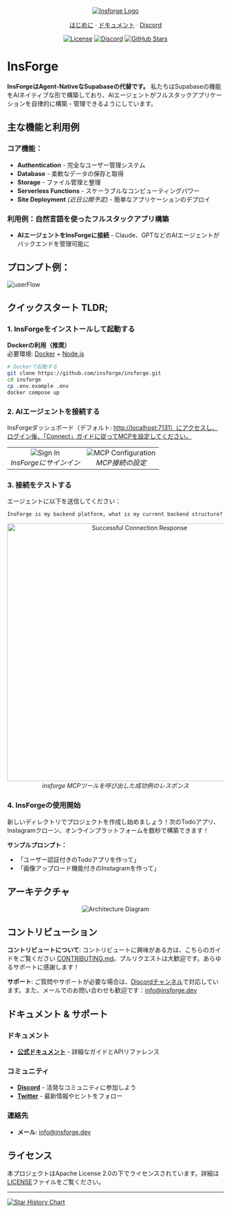 <div align="center">
  <a href="https://insforge.dev">
    <img src="../assets/banner.png" alt="Insforge Logo">
  </a>
 
</div>
<p align="center">
   <a href="#quickstart-tldr">はじめに</a> ·
   <a href="https://docs.insforge.dev/introduction">ドキュメント</a> ·
   <a href="https://discord.gg/MPxwj5xVvW">Discord</a>
</p>
<p align="center">
   <a href="https://opensource.org/licenses/Apache-2.0"><img src="https://img.shields.io/badge/License-Apache%202.0-blue.svg" alt="License"></a>
   <a href="https://discord.gg/MPxwj5xVvW"><img src="https://img.shields.io/badge/Discord-Join%20Community-7289DA?logo=discord&logoColor=white" alt="Discord"></a>
   <a href="https://github.com/InsForge/insforge/stargazers"><img src="https://img.shields.io/github/stars/InsForge/insforge?style=social" alt="GitHub Stars"></a>
</p>


# InsForge


**InsForgeはAgent-NativeなSupabaseの代替です。** 私たちはSupabaseの機能をAIネイティブな形で構築しており、AIエージェントがフルスタックアプリケーションを自律的に構築・管理できるようにしています。


## 主な機能と利用例


### コア機能：
- **Authentication** - 完全なユーザー管理システム
- **Database** - 柔軟なデータの保存と取得
- **Storage** - ファイル管理と整理
- **Serverless Functions** - スケーラブルなコンピューティングパワー
- **Site Deployment** *(近日公開予定)* - 簡単なアプリケーションのデプロイ


### 利用例：自然言語を使ったフルスタックアプリ構築
- **AIエージェントをInsForgeに接続** - Claude、GPTなどのAIエージェントがバックエンドを管理可能に


## プロンプト例：


<td align="center">
  <img src="../assets/userflow.png" alt="userFlow">
  <br>
</td>


## クイックスタート TLDR;


### 1. InsForgeをインストールして起動する


**Dockerの利用（推奨）**  
必要環境: [Docker](https://www.docker.com/) + [Node.js](https://nodejs.org/)


```bash
# Dockerで起動する
git clone https://github.com/insforge/insforge.git
cd insforge
cp .env.example .env
docker compose up
````


### 2. AIエージェントを接続する


InsForgeダッシュボード（デフォルト: [http://localhost:7131）にアクセスし、ログイン後、「Connect」ガイドに従ってMCPを設定してください。](http://localhost:7131）にアクセスし、ログイン後、「Connect」ガイドに従ってMCPを設定してください。)


<div align="center">
  <table>
    <tr>
      <td align="center">
        <img src="../assets/signin.png" alt="Sign In">
        <br>
        <em>InsForgeにサインイン</em>
      </td>
      <td align="center">
        <img src="../assets/mcpInstallv2.png" alt="MCP Configuration">
        <br>
        <em>MCP接続の設定</em>
      </td>
    </tr>
  </table>
</div>


### 3. 接続をテストする


エージェントに以下を送信してください：


```
InsForge is my backend platform, what is my current backend structure?
```


<div align="center">
  <img src="../assets/sampleResponse.png" alt="Successful Connection Response" width="600">
  <br>
  <em>insforge MCPツールを呼び出した成功例のレスポンス</em>
</div>


### 4. InsForgeの使用開始


新しいディレクトリでプロジェクトを作成し始めましょう！次のTodoアプリ、Instagramクローン、オンラインプラットフォームを数秒で構築できます！


**サンプルプロンプト：**


* 「ユーザー認証付きのTodoアプリを作って」
* 「画像アップロード機能付きのInstagramを作って」


## アーキテクチャ


<div align="center">
  <img src="../assets/archDiagram.png" alt="Architecture Diagram">
  <br>
</div>


## コントリビューション


**コントリビュートについて**: コントリビュートに興味がある方は、こちらのガイドをご覧ください [CONTRIBUTING.md](CONTRIBUTING.md)。プルリクエストは大歓迎です。あらゆるサポートに感謝します！


**サポート**: ご質問やサポートが必要な場合は、[Discordチャンネル](https://discord.gg/MPxwj5xVvW)で対応しています。また、メールでのお問い合わせも歓迎です：[info@insforge.dev](mailto:info@insforge.dev)


## ドキュメント & サポート


### ドキュメント


* **[公式ドキュメント](https://docs.insforge.dev/introduction)** - 詳細なガイドとAPIリファレンス


### コミュニティ


* **[Discord](https://discord.gg/D3Vf8zD2ZS)** - 活発なコミュニティに参加しよう
* **[Twitter](https://x.com/InsForge_dev)** - 最新情報やヒントをフォロー


### 連絡先


* **メール**: [info@insforge.dev](mailto:info@insforge.dev)


## ライセンス


本プロジェクトはApache License 2.0の下でライセンスされています。詳細は[LICENSE](LICENSE)ファイルをご覧ください。


---


[![Star History Chart](https://api.star-history.com/svg?repos=InsForge/insforge\&type=Date)](https://www.star-history.com/#InsForge/insforge&Date)

